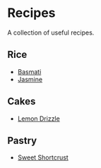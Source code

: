 # Recipes
A collection of useful recipes.

## Rice
* [Basmati](./rice/basmati.md)
* [Jasmine](./rice/jasmine.md)

## Cakes
* [Lemon Drizzle](./cakes/lemonDrizzle.md)

## Pastry
* [Sweet Shortcrust](./pastry/sweetShortcrust.md)